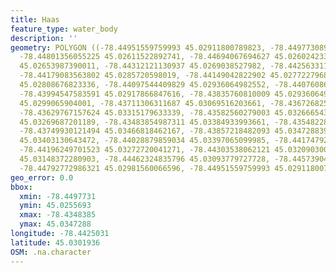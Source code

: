 ```yaml
---
title: Haas
feature_type: water_body
description: ''
geometry: POLYGON ((-78.44951559759993 45.02911800789823, -78.44977308966531 45.02556925219063,
  -78.44801356055225 45.02611522892741, -78.44694067694627 45.02602423316623, -78.44535280920952
  45.02653987390011, -78.44312121130937 45.0269038527982, -78.44256331183412 45.02835974524682,
  -78.44179083563802 45.0285720598019, -78.44149042822902 45.02772279685699, -78.4405462906557
  45.02808676823336, -78.44097544409829 45.02936064982552, -78.44076086737655 45.03024021818753,
  -78.43994547583591 45.02917866847616, -78.43835760810009 45.02936064982552, -78.43749930121494
  45.0299065904001, -78.43711306311687 45.03069516203661, -78.43672682501882 45.03130174821059,
  -78.43629767157624 45.03315179633339, -78.43582560279003 45.03266654359565, -78.43483854987311
  45.03269687201189, -78.43483854987311 45.03384933993661, -78.43548228003652 45.03454687503705,
  -78.43749930121494 45.03466818462167, -78.43857218482093 45.03472883931722, -78.43913008429618
  45.03403130643472, -78.44028879859034 45.03397065099985, -78.44174792029439 45.03324278076375,
  -78.44196249701523 45.03272720041271, -78.44303538062121 45.03209030062488, -78.44303538062121
  45.03148372280903, -78.44462324835796 45.03093779727728, -78.4457390473076 45.03093779727728,
  -78.44792772986321 45.02981560066596, -78.44951559759993 45.02911800789823))
geo_error: 0.0
bbox:
  xmin: -78.4497731
  ymin: 45.0255693
  xmax: -78.4348385
  ymax: 45.0347288
longitude: -78.4425031
latitude: 45.0301936
OSM: .na.character
---
```

